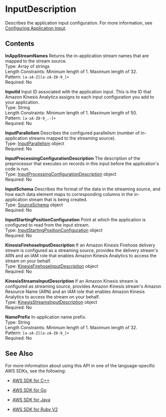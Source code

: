 # InputDescription<a name="API_InputDescription"></a>

Describes the application input configuration\. For more information, see [Configuring Application Input](http://docs.aws.amazon.com/kinesisanalytics/latest/dev/how-it-works-input.html)\. 

## Contents<a name="API_InputDescription_Contents"></a>

 **InAppStreamNames**   <a name="analytics-Type-InputDescription-InAppStreamNames"></a>
Returns the in\-application stream names that are mapped to the stream source\.  
Type: Array of strings  
Length Constraints: Minimum length of 1\. Maximum length of 32\.  
Pattern: `[a-zA-Z][a-zA-Z0-9_]+`   
Required: No

 **InputId**   <a name="analytics-Type-InputDescription-InputId"></a>
Input ID associated with the application input\. This is the ID that Amazon Kinesis Analytics assigns to each input configuration you add to your application\.   
Type: String  
Length Constraints: Minimum length of 1\. Maximum length of 50\.  
Pattern: `[a-zA-Z0-9_.-]+`   
Required: No

 **InputParallelism**   <a name="analytics-Type-InputDescription-InputParallelism"></a>
Describes the configured parallelism \(number of in\-application streams mapped to the streaming source\)\.  
Type: [InputParallelism](API_InputParallelism.md) object  
Required: No

 **InputProcessingConfigurationDescription**   <a name="analytics-Type-InputDescription-InputProcessingConfigurationDescription"></a>
The description of the preprocessor that executes on records in this input before the application's code is run\.  
Type: [InputProcessingConfigurationDescription](API_InputProcessingConfigurationDescription.md) object  
Required: No

 **InputSchema**   <a name="analytics-Type-InputDescription-InputSchema"></a>
Describes the format of the data in the streaming source, and how each data element maps to corresponding columns in the in\-application stream that is being created\.   
Type: [SourceSchema](API_SourceSchema.md) object  
Required: No

 **InputStartingPositionConfiguration**   <a name="analytics-Type-InputDescription-InputStartingPositionConfiguration"></a>
Point at which the application is configured to read from the input stream\.  
Type: [InputStartingPositionConfiguration](API_InputStartingPositionConfiguration.md) object  
Required: No

 **KinesisFirehoseInputDescription**   <a name="analytics-Type-InputDescription-KinesisFirehoseInputDescription"></a>
If an Amazon Kinesis Firehose delivery stream is configured as a streaming source, provides the delivery stream's ARN and an IAM role that enables Amazon Kinesis Analytics to access the stream on your behalf\.  
Type: [KinesisFirehoseInputDescription](API_KinesisFirehoseInputDescription.md) object  
Required: No

 **KinesisStreamsInputDescription**   <a name="analytics-Type-InputDescription-KinesisStreamsInputDescription"></a>
If an Amazon Kinesis stream is configured as streaming source, provides Amazon Kinesis stream's Amazon Resource Name \(ARN\) and an IAM role that enables Amazon Kinesis Analytics to access the stream on your behalf\.  
Type: [KinesisStreamsInputDescription](API_KinesisStreamsInputDescription.md) object  
Required: No

 **NamePrefix**   <a name="analytics-Type-InputDescription-NamePrefix"></a>
In\-application name prefix\.  
Type: String  
Length Constraints: Minimum length of 1\. Maximum length of 32\.  
Pattern: `[a-zA-Z][a-zA-Z0-9_]+`   
Required: No

## See Also<a name="API_InputDescription_SeeAlso"></a>

For more information about using this API in one of the language\-specific AWS SDKs, see the following:

+  [AWS SDK for C\+\+](http://docs.aws.amazon.com/goto/SdkForCpp/kinesisanalytics-2015-08-14/InputDescription) 

+  [AWS SDK for Go](http://docs.aws.amazon.com/goto/SdkForGoV1/kinesisanalytics-2015-08-14/InputDescription) 

+  [AWS SDK for Java](http://docs.aws.amazon.com/goto/SdkForJava/kinesisanalytics-2015-08-14/InputDescription) 

+  [AWS SDK for Ruby V2](http://docs.aws.amazon.com/goto/SdkForRubyV2/kinesisanalytics-2015-08-14/InputDescription) 